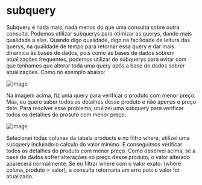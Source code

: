# subquery
Subquery é nada mais, nada menos do que uma consulta sobre outra consulta. Podemos utilizar subquerys para otimizar as querys,
dando mais qualidade a elas. Quando digo qualidade, digo na facilidade de leitura das querys, na qualidade de tempo para retornar 
essa query e dar mais dinamica ás bases de dados, pois como as bases de dados sobrem atualizações frequentes, podemos utilizar de 
subquerys para evitar com que tenhamos que alterar toda uma query após a base de dados sobrer atualizações. Como no exemplo abaixo:


![image](https://github.com/jucafernando/subquery/assets/21082881/b0252a2a-9e36-4553-9617-df3546d389c6)

Na imagem acima, fiz uma query para verificar o produto com menor preço. Mas, eu quero saber todos os detalhes desse produto e não 
apenas o preço dele. Para resolver esse problema, utulizei uma subquery para verificar todos os detalhes do prosuto com menor preço:


![image](https://github.com/jucafernando/subquery/assets/21082881/81e6f516-a52c-4d60-b6cf-91433394711b)

Selecionei todas colunas da tabela products e no filtro where, utilizei uma subquery incluindo o calculo do valor mínimo. E conseguimos 
verificar todos os detalhes do produto com menor preço. Como observei acima, se a base de dados sofrer alterações no preço desse produto,
o valor alterado aparecerá normalmente. Se eu filtrar where com o valor exato: (where coluna_produto = valor), a consulta retornaria um 
erro pois o valor foi atualizado. 





